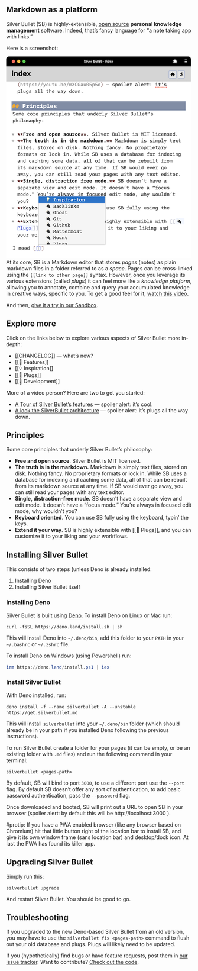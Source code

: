 ## Markdown as a platform
Silver Bullet (SB) is highly-extensible, [open source](https://github.com/silverbulletmd/silverbullet) **personal
knowledge management** software. Indeed, that’s fancy language for “a note taking app with links.”

Here is a screenshot:

![Silver Bullet PWA screenshot](silverbullet-pwa.png)
At its core, SB is a Markdown editor that stores _pages_ (notes) as plain
markdown files in a folder referred to as a _space_. Pages can be cross-linked using the `[[link to other page]]` syntax. However, once you leverage its various extensions (called _plugs_) it can feel more like a _knowledge platform_, allowing you to annotate, combine and query your accumulated knowledge in creative ways, specific to you. To get a good feel for it, [watch this video](https://youtu.be/RYdc3UF9gok).

And then, [give it a try in our Sandbox](https://demo.silverbullet.md/Sandbox).

## Explore more
Click on the links below to explore various aspects of Silver Bullet more
in-depth:

* [[CHANGELOG]] — what’s new?
* [[🤯 Features]]
* [[💡 Inspiration]]
* [[🔌 Plugs]]
* [[🔨 Development]]

More of a video person? Here are two to get you started:

- [A Tour of Silver Bullet’s features](https://youtu.be/RYdc3UF9gok) — spoiler alert: it’s cool.
- [A look the SilverBullet architecture](https://youtu.be/mXCGau05p5o) — spoiler alert: it’s plugs all the way down.

## Principles
Some core principles that underly Silver Bullet’s philosophy:

- **Free and open source**. Silver Bullet is MIT licensed.
- **The truth is in the markdown.** Markdown is simply text files, stored on disk. Nothing fancy. No proprietary formats or lock in. While SB uses a database for indexing and caching some data, all of that can be rebuilt from its markdown source at any time. If SB would ever go away, you can still read your pages with any text editor.
- **Single, distraction-free mode.** SB doesn’t have a separate view and edit mode. It doesn’t have a “focus mode.” You’re always in focused edit mode, why wouldn’t you?
- **Keyboard oriented**. You can use SB fully using the keyboard, typin’ the keys.
- **Extend it your way**. SB is highly extensible with [[🔌 Plugs]], and you can customize it to your liking and your workflows.

## Installing Silver Bullet
This consists of two steps (unless Deno is already installed:

1. Installing Deno
2. Installing Silver Bullet itself

### Installing Deno
Silver Bullet is built using [Deno](https://deno.land). To install Deno on Linux or Mac run:

```shell
curl -fsSL https://deno.land/install.sh | sh
```

This will install Deno into `~/.deno/bin`, add this folder to your `PATH` in your `~/.bashrc` or `~/.zshrc` file.

To install Deno on Windows (using Powershell) run:

```powershell
irm https://deno.land/install.ps1 | iex
```

### Install Silver Bullet
With Deno installed, run:

```shell
deno install -f --name silverbullet -A --unstable https://get.silverbullet.md
```

This will install `silverbullet` into your `~/.deno/bin` folder (which should already be in your path if you installed Deno following the previous instructions).

To run Silver Bullet create a folder for your pages (it can be empty, or be an existing folder with `.md` files) and run the following command in your terminal:

```shell
silverbullet <pages-path>
```

By default, SB will bind to port `3000`, to use a different port use the
`--port` flag. By default SB doesn’t offer any sort of authentication, to add basic password authentication, pass the `--password` flag.

Once downloaded and booted, SB will print out a URL to open SB in your browser (spoiler alert: by default this will be http://localhost:3000 ).

#protip: If you have a PWA enabled browser (like any browser based on Chromium) hit that little button right of the location bar to install SB, and give it its own window frame (sans location bar) and desktop/dock icon. At last the PWA has found its killer app.

## Upgrading Silver Bullet
Simply run this:

    silverbullet upgrade

And restart Silver Bullet. You should be good to go.

## Troubleshooting

If you upgraded to the new Deno-based Silver Bullet from an old version, you may have to use the `silverbullet fix <pages-path>` command to flush out your old database and plugs. Plugs will likely need to be updated.

If you (hypothetically) find bugs or have feature requests, post them in
[our issue tracker](https://github.com/silverbulletmd/silverbullet/issues). Want
to contribute? [Check out the code](https://github.com/silverbulletmd/silverbullet).
